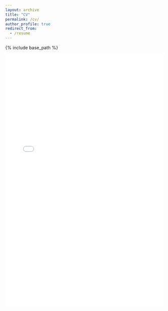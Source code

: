 ```yaml
---
layout: archive
title: "CV"
permalink: /cv/
author_profile: true
redirect_from:
  - /resume
---
```


{% include base_path %}

<embed src="yixian_homepage.github.io
/files/CV_zyx.pdf" width="100%" height="800px" type="application/pdf">
